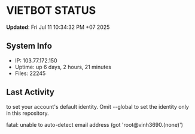 # VIETBOT STATUS
**Updated**: Fri Jul 11 10:34:32 PM +07 2025

## System Info
- IP: 103.77.172.150
- Uptime: up 6 days, 2 hours, 21 minutes
- Files: 22245

## Last Activity

to set your account's default identity.
Omit --global to set the identity only in this repository.

fatal: unable to auto-detect email address (got 'root@vinh3690.(none)')
